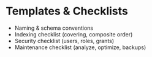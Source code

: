 # Templates & Checklists

- Naming & schema conventions
- Indexing checklist (covering, composite order)
- Security checklist (users, roles, grants)
- Maintenance checklist (analyze, optimize, backups)
